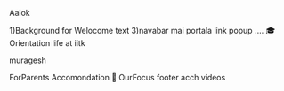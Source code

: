


Aalok

1)Background for Welocome text
3)navabar  mai portala link popup .... 
🎓 Orientation
life at iitk


muragesh

 ForParents
Accomondation
📘 OurFocus
footer acch
videos


